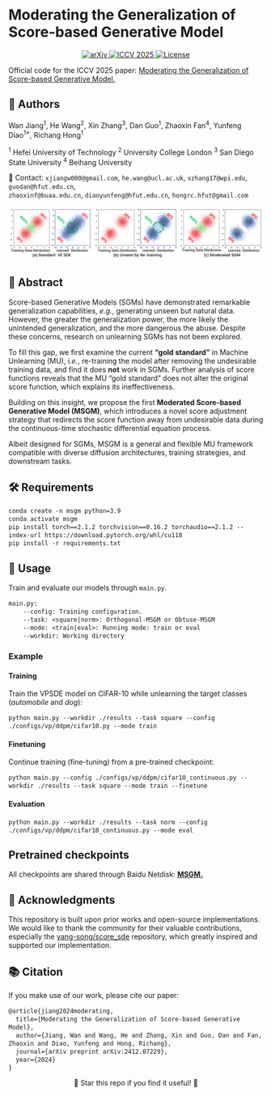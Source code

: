 # Moderating the Generalization of Score-based Generative Model
<p align="center">
    <a href="https://arxiv.org/abs/2412.07229">
    <img src="https://img.shields.io/static/v1?label=arXiv&message=2412.07229&color=red&labelColor=2f2f2f" alt="arXiv">
    <a href="https://iccv.thecvf.com/Conferences/2025">
    <img src="https://img.shields.io/static/v1?label=ICCV&message=2025&color=blue&labelColor=2f2f2f" alt="ICCV 2025">
    <a href="https://opensource.org/licenses/MIT"><img src="https://img.shields.io/badge/license-MIT-green.svg" alt="License"></a>
  </a>
  </a>
</p>

  <!--MSGM is a PyTorch framework for moderating the generalization of Score-based Generative Models via machine unlearning. -->
  Official code for the ICCV 2025 paper:  [Moderating the Generalization of Score-based Generative Model.](https://arxiv.org/abs/2412.07229)


<!--<p align="center">-->
<!--<a href="https://www.python.org/"><img src="https://img.shields.io/badge/python-3.9-blue.svg" alt="Python"></a>-->
<!--  <a href="https://pytorch.org/"><img src="https://img.shields.io/badge/PyTorch-2.1.2-red.svg" alt="PyTorch"></a>-->
<!--  <a href="https://opensource.org/licenses/HFUT"><img src="https://img.shields.io/badge/license-HFUT-green.svg" alt="License"></a>-->
<!--</p>-->
## 👥 Authors

Wan Jiang<sup>1</sup>, He Wang<sup>2</sup>, Xin Zhang<sup>3</sup>, Dan Guo<sup>1</sup>,  Zhaoxin Fan<sup>4</sup>, Yunfeng Diao<sup>1*</sup>, Richang Hong<sup>1</sup>  

<sup>1</sup> Hefei University of Technology <sup> 2</sup> University College London
<sup>3</sup> San Diego State University <sup>4</sup> Beihang University

📧 Contact: `xjiangw000@gmail.com`, `he.wang@ucl.ac.uk`, `xzhang17@wpi.edu`, `guodan@hfut.edu.cn`,  
`zhaoxinf@buaa.edu.cn`, `diaoyunfeng@hfut.edu.cn`, `hongrc.hfut@gmail.com`

![ex](assets/samples.png)



## 📝 Abstract
Score-based Generative Models (SGMs) have demonstrated remarkable generalization capabilities, *e.g.*, generating unseen but natural data. However, the greater the generalization power, the more likely the unintended generalization, and the more dangerous the abuse. Despite these concerns, research on unlearning SGMs has not been explored.  

To fill this gap, we first examine the current **“gold standard”** in Machine Unlearning (MU), *i.e.*, re-training the model after removing the undesirable training data, and find it does **not** work in SGMs. Further analysis of score functions reveals that the MU “gold standard” does not alter the original score function, which explains its ineffectiveness.  

Building on this insight, we propose the first **Moderated Score-based Generative Model (MSGM)**, which introduces a novel score adjustment strategy that redirects the score function away from undesirable data during the continuous-time stochastic differential equation process.  

Albeit designed for SGMs, MSGM is a general and flexible MU framework compatible with diverse diffusion architectures, training strategies, and downstream tasks.


## 🛠️ Requirements

```
conda create -n msgm python=3.9
conda activate msgm
pip install torch==2.1.2 torchvision==0.16.2 torchaudio==2.1.2 --index-url https://download.pytorch.org/whl/cu118
pip install -r requirements.txt
```

## 🚀 Usage
Train and evaluate our models through `main.py`.
```
main.py:
    --config: Training configuration.
    --task: <square|norm>: Orthogonal-MSGM or Obtuse-MSGM
    --mode: <train|eval>: Running mode: train or eval
    --workdir: Working directory
```
### Example

#### Training
Train the VPSDE model on CIFAR-10 while unlearning the target classes (*automobile* and *dog*):
```
python main.py --workdir ./results --task square --config ./configs/vp/ddpm/cifar10.py --mode train
```
#### Finetuning
Continue training (fine-tuning) from a pre-trained checkpoint:
```
python main.py --config ./configs/vp/ddpm/cifar10_continuous.py --workdir ./results --task square --mode train --finetune
```
#### Evaluation
```
python main.py --workdir ./results --task norm --config ./configs/vp/ddpm/cifar10_continuous.py --mode eval
```

## Pretrained checkpoints
All checkpoints are shared through Baidu Netdisk:  [**MSGM.**](https://pan.baidu.com/s/5WRgVRe6gBBrj8wunth1viw)

## 🙏 Acknowledgments
This repository is built upon prior works and open-source implementations.  
We would like to thank the community for their valuable contributions, especially the [yang-song/score_sde](https://github.com/yang-song/score_sde_pytorch) repository, which greatly inspired and supported our implementation.



## 📚 Citation
If you make use of our work, please cite our paper:

```
@article{jiang2024moderating,
  title={Moderating the Generalization of Score-based Generative Model},
  author={Jiang, Wan and Wang, He and Zhang, Xin and Guo, Dan and Fan, Zhaoxin and Diao, Yunfeng and Hong, Richang},
  journal={arXiv preprint arXiv:2412.07229},
  year={2024}
}
```
<p align="center">
  🌟 Star this repo if you find it useful! 🌟
</p>

